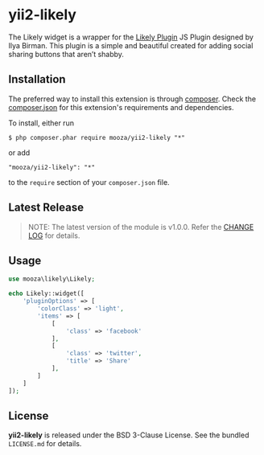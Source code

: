 yii2-likely
==================

The Likely widget is a wrapper for the [Likely Plugin](https://github.com/ilyabirman/Likely) JS Plugin designed by Ilya Birman. This plugin is a simple and beautiful created for adding social sharing buttons that aren’t shabby.

## Installation

The preferred way to install this extension is through [composer](http://getcomposer.org/download/). Check the [composer.json](https://github.com/mooza/yii2-likely/blob/master/composer.json) for this extension's requirements and dependencies.

To install, either run

```
$ php composer.phar require mooza/yii2-likely "*"
```

or add

```
"mooza/yii2-likely": "*"
```

to the ```require``` section of your `composer.json` file.

## Latest Release

> NOTE: The latest version of the module is v1.0.0. Refer the [CHANGE LOG](https://github.com/mooza/yii2-likely/blob/master/CHANGE.md) for details.

## Usage

```php
use mooza\likely\Likely;

echo Likely::widget([
    'pluginOptions' => [
        'colorClass' => 'light',
        'items' => [
            [
                'class' => 'facebook'
            ],
            [
                'class' => 'twitter',
                'title' => 'Share'
            ],
        ]
    ]
]);
```

## License

**yii2-likely** is released under the BSD 3-Clause License. See the bundled `LICENSE.md` for details.